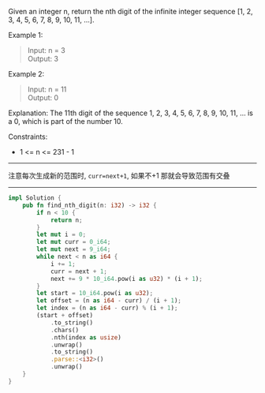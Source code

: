 Given an integer n, return the nth digit of the infinite integer sequence [1, 2, 3, 4, 5, 6, 7, 8, 9, 10, 11, ...].

Example 1:

> Input: n = 3  
> Output: 3

Example 2:

> Input: n = 11  
> Output: 0

Explanation: The 11th digit of the sequence 1, 2, 3, 4, 5, 6, 7, 8, 9, 10, 11, ... is a 0, which is part of the number 10.

Constraints:

- 1 <= n <= 231 - 1

---

注意每次生成新的范围时, `curr=next+1`, 如果不+1 那就会导致范围有交叠

---

```rust
impl Solution {
    pub fn find_nth_digit(n: i32) -> i32 {
        if n < 10 {
            return n;
        }
        let mut i = 0;
        let mut curr = 0_i64;
        let mut next = 9_i64;
        while next < n as i64 {
            i += 1;
            curr = next + 1;
            next += 9 * 10_i64.pow(i as u32) * (i + 1);
        }
        let start = 10_i64.pow(i as u32);
        let offset = (n as i64 - curr) / (i + 1);
        let index = (n as i64 - curr) % (i + 1);
        (start + offset)
            .to_string()
            .chars()
            .nth(index as usize)
            .unwrap()
            .to_string()
            .parse::<i32>()
            .unwrap()
    }
}
```
